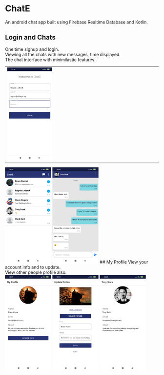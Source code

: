 # ChatE
An android chat app built using Firebase Realtime Database and Kotlin.

## Login and Chats
One time signup and login.<br />
Viewing all the chats with new messages, time displayed.<br />
The chat interface with minimilastic features. <br />
<table><tr><td><img src="images/login.png" alt="login" height="30%" width="30%" ></td></tr></table>
<img src="images/chatlist.png" alt="chatlist" height="30%" width="30%">
<img src="images/chat.png" alt="chat" height="30%" width="30%">
## My Profile
View your account info and to update.<br />
View other people profile also.<br />
<img src="images/myprofile.png" alt="myprofile" height="30%" width="30%">
<img src="images/updateprofile.png" alt="updateprofile" height="30%" width="30%">
<img src="images/otherprofile.png" alt="otherprofile" height="30%" width="30%">
